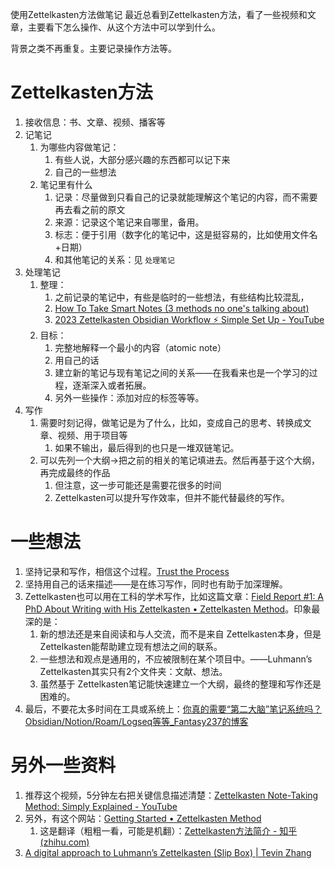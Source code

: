 使用Zettelkasten方法做笔记
最近总看到Zettelkasten方法，看了一些视频和文章，主要看下怎么操作、从这个方法中可以学到什么。

背景之类不再重复。主要记录操作方法等。
# Zettelkasten方法
1. 接收信息：书、文章、视频、播客等
2. 记笔记
	1. 为哪些内容做笔记：
		1. 有些人说，大部分感兴趣的东西都可以记下来
		2. 自己的一些想法
	2. 笔记里有什么
		1. 记录：尽量做到只看自己的记录就能理解这个笔记的内容，而不需要再去看之前的原文
		2. 来源：记录这个笔记来自哪里，备用。
		3. 标志：便于引用（数字化的笔记中，这是挺容易的，比如使用文件名+日期）
		4. 和其他笔记的关系：见 `处理笔记`
3. 处理笔记
	1. 整理：
		1. 之前记录的笔记中，有些是临时的一些想法，有些结构比较混乱，
		2.  [How To Take Smart Notes (3 methods no one's talking about)](https://www.youtube.com/watch?v=5O46Rqh5zHE&t=26s)
		3. [2023 Zettelkasten Obsidian Workflow ⚡️ Simple Set Up - YouTube](https://www.youtube.com/watch?v=HSTOSWOhNo4)
	2. 目标：
		1. 完整地解释一个最小的内容（atomic note）
		2. 用自己的话
		3. 建立新的笔记与现有笔记之间的关系——在我看来也是一个学习的过程，逐渐深入或者拓展。
		4. 另外一些操作：添加对应的标签等等。
4. 写作
	1. 需要时刻记得，做笔记是为了什么，比如，变成自己的思考、转换成文章、视频、用于项目等
		1. 如果不输出，最后得到的也只是一堆双链笔记。
	2. 可以先列一个大纲->把之前的相关的笔记填进去。然后再基于这个大纲，再完成最终的作品
		1. 但注意，这一步可能还是需要花很多的时间
		2. Zettelkasten可以提升写作效率，但并不能代替最终的写作。

# 一些想法
1. 坚持记录和写作，相信这个过程。[Trust the Process](https://zettelkasten.de/posts/trust-the-process-nickmilo22/)
2. 坚持用自己的话来描述——是在练习写作，同时也有助于加深理解。
3. Zettelkasten也可以用在工科的学术写作，比如这篇文章：[Field Report #1: A PhD About Writing with His Zettelkasten • Zettelkasten Method](https://zettelkasten.de/posts/henrik-zettelkasten-paper-submission/)。印象最深的是：
	1. 新的想法还是来自阅读和与人交流，而不是来自 Zettelkasten本身，但是Zettelkasten能帮助建立现有想法之间的联系。
	2. 一些想法和观点是通用的，不应被限制在某个项目中。——Luhmann’s Zettelkasten其实只有2个文件夹：文献、想法。
	3. 虽然基于 Zettelkasten笔记能快速建立一个大纲，最终的整理和写作还是困难的。
4. 最后，不要花太多时间在工具或系统上：[你真的需要“第二大脑”笔记系统吗？Obsidian/Notion/Roam/Logseq等等_Fantasy237的博客](https://blog.csdn.net/qq_34181877/article/details/130549980?spm=1001.2014.3001.5501)


# 另外一些资料
1. 推荐这个视频，5分钟左右把关键信息描述清楚：[Zettelkasten Note-Taking Method: Simply Explained - YouTube](https://www.youtube.com/watch?v=rOSZOCoqOo8)
2. 另外，有这个网站：[Getting Started • Zettelkasten Method](https://zettelkasten.de/posts/overview/#the-introduction-to-the-zettelkasten-method)
	1. 这是翻译（粗粗一看，可能是机翻）：[Zettelkasten方法简介 - 知乎 (zhihu.com)](https://zhuanlan.zhihu.com/p/299377905)
3. [A digital approach to Luhmann’s Zettelkasten (Slip Box) | Tevin Zhang](https://tevinzhang.com/digital-zettelkasten)


